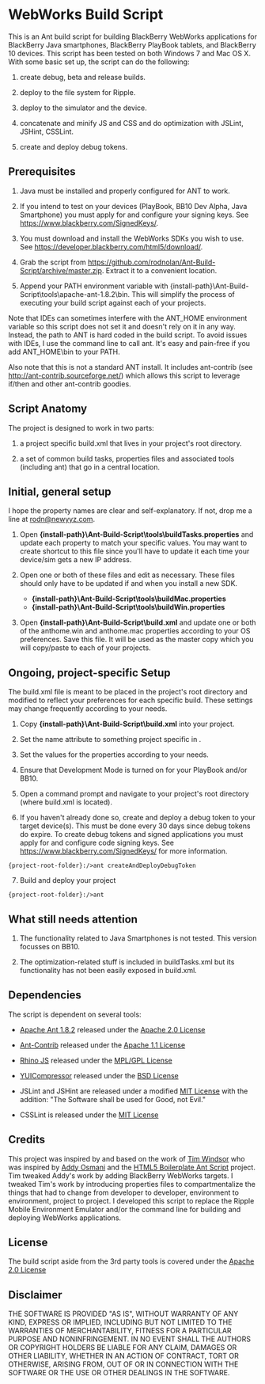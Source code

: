 WebWorks Build Script
=====================

This is an Ant build script for building BlackBerry WebWorks applications for BlackBerry Java smartphones, BlackBerry PlayBook tablets, and BlackBerry 10 devices. This script has been tested on both Windows 7 and Mac OS X. With some basic set up, the script can do the following:

1. create debug, beta and release builds.

2. deploy to the file system for Ripple.

3. deploy to the simulator and the device.

3. concatenate and minify JS and CSS and do optimization with JSLint, JSHint, CSSLint.

4. create and deploy debug tokens.


## Prerequisites

1. Java must be installed and properly configured for ANT to work.

2. If you intend to test on your devices (PlayBook, BB10 Dev Alpha, Java Smartphone) you must apply for and configure your signing keys. See https://www.blackberry.com/SignedKeys/.

3. You must download and install the WebWorks SDKs you wish to use. See https://developer.blackberry.com/html5/download/.

4. Grab the script from https://github.com/rodnolan/Ant-Build-Script/archive/master.zip. Extract it to a convenient location.

5. Append your PATH environment variable with {install-path}\Ant-Build-Script\tools\apache-ant-1.8.2\bin. This will simplify the process of executing your build script against each of your projects. 

Note that IDEs can sometimes interfere with the ANT_HOME environment variable so this script does not set it and doesn't rely on it in any way. Instead, the path to ANT is hard coded in the build script. To avoid issues with IDEs, I use the command line to call ant. It's easy and pain-free if you add ANT_HOME\bin to your PATH. 

Also note that this is not a standard ANT install. It includes ant-contrib (see http://ant-contrib.sourceforge.net/) which allows this script to  leverage if/then and other ant-contrib goodies.


## Script Anatomy

The project is designed to work in two parts: 

1. a project specific build.xml that lives in your project's root directory.

2. a set of common build tasks, properties files and associated tools (including ant) that go in a central location.


## Initial, general setup

I hope the property names are clear and self-explanatory. If not, drop me a line at rodn@newyyz.com.

1. Open __{install-path}\Ant-Build-Script\tools\buildTasks.properties__ and update each property to match your specific values. You may want to create shortcut to this file since you'll have to update it each time your device/sim gets a new IP address. 

2. Open one or both of these files and edit as necessary. These files should only have to be updated if and when you install a new SDK.
	 * __{install-path}\Ant-Build-Script\tools\buildMac.properties__
	 * __{install-path}\Ant-Build-Script\tools\buildWin.properties__

3. Open __{install-path}\Ant-Build-Script\build.xml__ and update one or both of the anthome.win and anthome.mac properties according to your OS preferences. Save this file. It will be used as the master copy which you will copy/paste to each of your projects.


## Ongoing, project-specific Setup

The build.xml file is meant to be placed in the project's root directory and modified to reflect your preferences for each specific build. These settings may change frequently according to your needs.

1. Copy __{install-path}\Ant-Build-Script\build.xml__ into your project.

2. Set the name attribute to something project specific in <project default="build" basedir="." name="projectName">.

3. Set the values for the properties according to your needs.

4. Ensure that Development Mode is turned on for your PlayBook and/or BB10.

5. Open a command prompt and navigate to your project's root directory (where build.xml is located).

6. If you haven't already done so, create and deploy a debug token to your target device(s). This must be done every 30 days since debug tokens do expire. To create debug tokens and signed applications you must apply for and configure code signing keys. See https://www.blackberry.com/SignedKeys/ for more information.

```{project-root-folder}:/>ant createAndDeployDebugToken```

7. Build and deploy your project

```{project-root-folder}:/>ant``` 


## What still needs attention

1. The functionality related to Java Smartphones is not tested. This version focusses on BB10.

2. The optimization-related stuff is included in buildTasks.xml but its functionality has not been easily exposed in build.xml. 


## Dependencies

The script is dependent on several tools:

- [Apache Ant 1.8.2](http://ant.apache.org/) released under the [Apache 2.0 License](http://www.apache.org/licenses/LICENSE-2.0.html)

- [Ant-Contrib](http://ant-contrib.sourceforge.net/) released under the [Apache 1.1 License](http://ant-contrib.sourceforge.net/tasks/LICENSE.txt)

- [Rhino JS](http://www.mozilla.org/rhino/) released under the [MPL/GPL License](https://developer.mozilla.org/en/Rhino_License)

- [YUICompressor](http://developer.yahoo.com/yui/compressor/) released under the [BSD License](http://yuilibrary.com/license/)

- JSLint and JSHint are released under a modified [MIT License](http://www.opensource.org/licenses/MIT) with the addition: "The Software shall be used for Good, not Evil."

- CSSLint is released under the [MIT License](http://www.opensource.org/licenses/MIT)

## Credits

This project was inspired by and based on the work of [Tim Windsor](https://github.com/timwindsor) who was inspired by [Addy Osmani](http://addyosmani.com/blog/client-side-build-process/) and the [HTML5 Boilerplate Ant Script](https://github.com/h5bp/ant-build-script) project. Tim tweaked Addy's work by adding BlackBerry WebWorks targets. I tweaked Tim's work by introducing properties files to compartmentalize the things that had to change from developer to developer, environment to environment, project to project. I developed this script to replace the Ripple Mobile Environment Emulator and/or the command line for building and deploying WebWorks applications. 

## License

The build script aside from the 3rd party tools is covered under the [Apache 2.0 License](http://www.apache.org/licenses/LICENSE-2.0.html)

## Disclaimer

THE SOFTWARE IS PROVIDED "AS IS", WITHOUT WARRANTY OF ANY KIND, EXPRESS OR IMPLIED, INCLUDING BUT NOT LIMITED TO THE WARRANTIES OF MERCHANTABILITY, FITNESS FOR A PARTICULAR PURPOSE AND NONINFRINGEMENT. IN NO EVENT SHALL THE AUTHORS OR COPYRIGHT HOLDERS BE LIABLE FOR ANY CLAIM, DAMAGES OR OTHER LIABILITY, WHETHER IN AN ACTION OF CONTRACT, TORT OR OTHERWISE, ARISING FROM, OUT OF OR IN CONNECTION WITH THE SOFTWARE OR THE USE OR OTHER DEALINGS IN THE SOFTWARE.